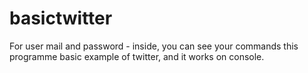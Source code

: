 # basictwitter
For user mail and password - inside, you can see your commands
this programme basic example of twitter, and it works on console.
